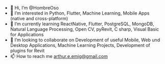 - 👋 Hi, I’m @HombreOso
- 👀 I’m interested in Python, Flutter, Machine Learning, Mobile Apps (native and cross-platform)
- 🌱 I’m currently learning ReactNative, Flutter, PostgreSQL, MongoDB, Natural Language Processing, Open CV, pyRevit, C sharp, Visual Basic for Applications
- 💞️ I’m looking to collaborate on Development of useful Mobile, Web und Desktop Applications, Machine Learning Projects, Development of plugins for Revit
- 📫 How to reach me arthur.e.emig@gmail.com

<!---
HombreOso/HombreOso is a ✨ special ✨ repository because its `README.md` (this file) appears on your GitHub profile.
You can click the Preview link to take a look at your changes.
--->
